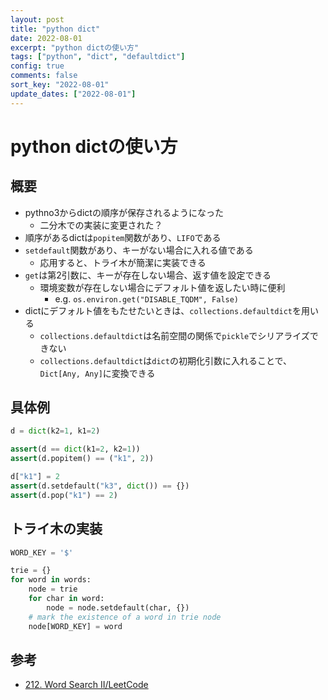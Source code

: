 ```yaml
---
layout: post
title: "python dict"
date: 2022-08-01
excerpt: "python dictの使い方"
tags: ["python", "dict", "defaultdict"]
config: true
comments: false
sort_key: "2022-08-01"
update_dates: ["2022-08-01"]
---
```


# python dictの使い方

## 概要
 - pythno3からdictの順序が保存されるようになった
   - 二分木での実装に変更された？
 - 順序があるdictは`popitem`関数があり、`LIFO`である
 - `setdefault`関数があり、キーがない場合に入れる値である
   - 応用すると、トライ木が簡潔に実装できる
 - `get`は第2引数に、キーが存在しない場合、返す値を設定できる
   - 環境変数が存在しない場合にデフォルト値を返したい時に便利
     - e.g. `os.environ.get("DISABLE_TQDM", False)`
 - dictにデフォルト値をもたせたいときは、`collections.defaultdict`を用いる
   - `collections.defaultdict`は名前空間の関係で`pickle`でシリアライズできない
   - `collections.defaultdict`は`dict`の初期化引数に入れることで、`Dict[Any, Any]`に変換できる

## 具体例

```python
d = dict(k2=1, k1=2)

assert(d == dict(k1=2, k2=1))
assert(d.popitem() == ("k1", 2))

d["k1"] = 2
assert(d.setdefault("k3", dict()) == {})
assert(d.pop("k1") == 2)
```

## トライ木の実装

```python
WORD_KEY = '$'

trie = {}
for word in words:
    node = trie
    for char in word:
        node = node.setdefault(char, {})
    # mark the existence of a word in trie node
    node[WORD_KEY] = word
```

## 参考
 - [212. Word Search II/LeetCode](https://leetcode.com/problems/word-search-ii/)
